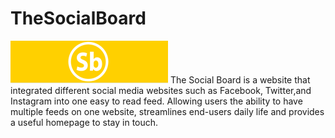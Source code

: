 TheSocialBoard 
================
![TheSocialBoard](img/logo.PNG "TheSocialBoard")
The Social Board is a website that integrated different social media websites such as Facebook, Twitter,and Instagram into one easy to read feed. Allowing users the ability to have multiple feeds on one website, streamlines end-users daily life and provides a useful homepage to stay in touch.

